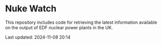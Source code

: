 # Nuke Watch

This repository includes code for retrieving the latest information available on the output of EDF nuclear power plants in the UK.

Last updated: 2024-11-08 20:14